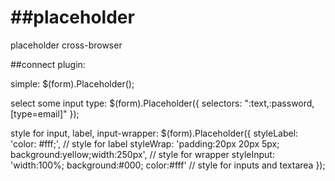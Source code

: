 ##placeholder
===========

placeholder cross-browser

##connect plugin:
<script src="//ajax.googleapis.com/ajax/libs/jquery/1.8.3/jquery.min.js"></script>
<script src="/placeholder/placeholder.min.js"></script>

simple:
$(form).Placeholder();

select some input type:
$(form).Placeholder({
    selectors: ":text,:password,[type=email]"
});

style for input, label, input-wrapper:
$(form).Placeholder({
    styleLabel: 'color: #fff;', // style for label
    styleWrap: 'padding:20px 20px 5px; background:yellow;width:250px', // style for wrapper
    styleInput: 'width:100%; background:#000; color:#fff' // style for inputs and textarea
});
